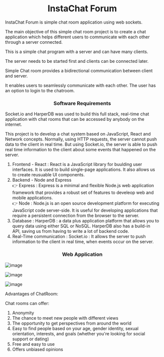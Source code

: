 <h1 align="center">InstaChat Forum</h1>
<p align="left">
</p>

InstaChat Forum is simple chat room application using web sockets.

The main objective of this simple chat room project is to create a chat application which helps different users to communicate with each other through a server connected.

This is a simple chat program with a server and can have many clients.

The server needs to be started first and clients can be connected later.

Simple Chat room provides a bidirectional communication between client and server. 

It enables users to seamlessly communicate with each other. The user has an option to login to the chatroom.

<h3 align="center">Software Requirements</h3>
<p align="left">
</p>

Socket.io and HarperDB was used to build this full stack, real-time chat application with chat rooms that can be accessed by anybody on the internet.

This project is to develop a chat system based on JavaScript, React and Network concepts.
Normally, using HTTP requests, the server cannot push data to the client in real time. But using Socket.io, the server is able to push real time information to the client about some events that happened on the server.

1) Frontend - React : React is a JavaScript library for buulding user interfaces. It is used to build single-page applications. It also allows us to create reusuable UI components.
2) Backend - Node and Express
<br>👉 Express : Express is a minimal and flexible Node.js web application framework that provides a robust set of features to develeop web and mobile applications.
<br>👉 Node : Node.js is an open source development platform for executing JavaScript code server-side. It is useful for developing applications that require a persistent connection from the browser to the server.
3) Database : HarperDB : a data plus application platform that allows you to query data using either SQL or NoSQL. HarperDB also has a build-in API, saving us from having to write a lot of backend code.
4) Real-Time communication : Socket.io : It allows the server to push information to the client in real time, when events occur on the server.

<h3 align="center">Web Application</h3>
<p align="left">
</p>

![image](https://user-images.githubusercontent.com/105263888/204079648-150a9006-1e66-4153-a28d-7c725556b39d.png)

![image](https://user-images.githubusercontent.com/105263888/204079738-440077df-e4fa-46a7-bdd0-227f72b1ea3a.png)

![image](https://user-images.githubusercontent.com/105263888/204079766-727930aa-5d97-4577-83ae-078bb2e3faa0.png)



Advantages of ChatRoom: 

Chat rooms can offer:

1. Anonymity
2. The chance to meet new people with different views
3. The opportunity to get perspectives from around the world
4. Easy to find people based on your age, gender identity, sexual orientation, interests, and goals (whether you're looking for social support or dating)
5. Free and easy to use
6. Offers unbiased opinions
